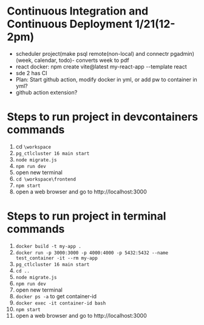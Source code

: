 # Continuous Integration and Continuous Deployment 1/21(12-2pm)
* scheduler project(make psql remote(non-local) and connectr pgadmin) (week, calendar, todo)- converts week to pdf
* react docker: npm create vite@latest my-react-app --template react
* sde 2 has CI
* Plan: Start github action, modify docker in yml, or add pw to container in yml?
* github action extension?


# Steps to run project in devcontainers commands
1. cd ```\workspace```
2. ```pg_ctlcluster 16 main start```
3. ```node migrate.js```
4. ```npm run dev```
5. open new terminal
6. ```cd \workspace\frontend```
6. ```npm start```
7. open a web browser and go to http://localhost:3000


# Steps to run project in terminal commands
1. ```docker build -t my-app .```
2. ```docker run -p 3000:3000 -p 4000:4000 -p 5432:5432 --name test_container -it --rm my-app``` 
3. ```pg_ctlcluster 16 main start```
4. ```cd ..```
5. ```node migrate.js```
6. ```npm run dev```
7. open new terminal
8. ```docker ps -a``` to get container-id
9.  ```docker exec -it container-id bash```
10. ```npm start```
11. open a web browser and go to http://localhost:3000
